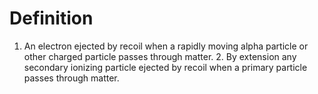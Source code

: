 # Definition

1.  An electron ejected by recoil when a rapidly moving alpha particle
    or other charged particle passes through matter. 2. By extension any
    secondary ionizing particle ejected by recoil when a primary
    particle passes through matter.

